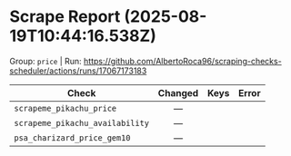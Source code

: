 # Scrape Report (2025-08-19T10:44:16.538Z)

Group: `price`  |  Run: https://github.com/AlbertoRoca96/scraping-checks-scheduler/actions/runs/17067173183

| Check | Changed | Keys | Error |
|---|:---:|:--|:--|
| `scrapeme_pikachu_price` | — |  |  |
| `scrapeme_pikachu_availability` | — |  |  |
| `psa_charizard_price_gem10` | — |  |  |
